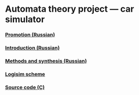 # Automata theory project — car simulator

### [Promotion (Russian)](https://github.com/kogutenko/at-car-simulator/raw/master/docs/presentation.pdf)

### [Introduction (Russian)](https://github.com/kogutenko/at-car-simulator/raw/master/docs/introduction.pdf)

### [Methods and synthesis (Russian)](https://github.com/kogutenko/at-car-simulator/raw/master/docs/methods.pdf)

### [Logisim scheme](https://raw.githubusercontent.com/kogutenko/at-car-simulator/master/docs/scheme.circ)

### [Source code (C)](https://raw.githubusercontent.com/kogutenko/at-car-simulator/master/main.c)
